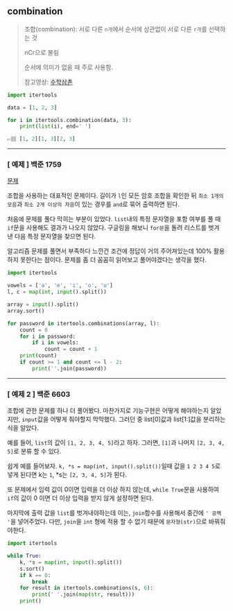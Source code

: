## combination
> 조합(combination): 서로 다른 `n개`에서 순서에 상관없이 서로 다른 `r개`를 선택하는 것
> 
> nCr으로 불림 
> 
> 순서에 의미가 없을 때 주로 사용함.
> 
> 참고영상: <a href='https://www.youtube.com/watch?v=1I6fAgEOPt4'>수학삼촌</a>

```python
import itertools

data = [1, 2, 3]

for i in itertools.combination(data, 3):
    print(list(i), end=' ')

👉🏽 [1, 2][1, 3][2, 3]
```
---

### [ 예제 ] 백준 1759
<a href='https://www.acmicpc.net/problem/11659'>문제</a>

조합을 사용하는 대표적인 문제이다.
길이가 `l`인 모든 암호 조합을 확인한 뒤
`최소 1개의 모음`과 `최소 2개 이상의 자음`이 있는 경우를 `and`로 묶어 출력하면 된다.

처음에 문제를 풀다 막히는 부분이 있었다.
`list`내의 특정 문자열을 포함 여부를 풀 때 `if`문을 사용해도 결과가 나오지 않았다.
구글링을 해보니 `for문`을 돌려 리스트를 벗겨 낸 다음 특정 문자열을 찾으면 된다.

알고리즘 문제를 풀면서 부족하다 느낀건 조건에 정답이 거의 주어져있는데 100% 활용하지 못한다는 점이다.
문제를 좀 더 꼼꼼히 읽어보고 풀어야겠다는 생각을 했다.

```python
import itertools

vowels = ['a', 'e', 'i', 'o', 'u']
l, c = map(int, input().split())

array = input().split()
array.sort()

for password in itertools.combinations(array, l):
    count = 0
    for i in password:
        if i in vowels:
            count = count + 1
    print(count)
    if count >= 1 and count <= l - 2:
        print(''.join(password))
```
---

### [ 예제 2 ] 백준 6603
조합에 관한 문제를 하나 더 풀어봤다.
마찬가지로 기능구현은 어떻게 해야하는지 알았지만, `input`값을 어떻게 줘야할지 막막했다.
그러던 중 list[0]값과 list[1:]값을 분리하는 식을 알았다.

예를 들어, `list`의 값이 `[1, 2, 3, 4, 5]`라고 하자. 
그러면, `[1]`과 나머지 `[2, 3, 4, 5]`로 분류 할 수 있다.

쉽게 예를 들어보자.
`k, *s = map(int, input().split())`일때 값을 `1 2 3 4 5`로 넣게 된다면
k는 `1`, *s는 `[2, 3, 4, 5]`가 된다.

또 문제에서 입력 값이 0이면 입력을 더 이상 하지 않는데,
`while True`문을 사용하여 `if`의 값이 0 이면 더 이상 입력을 받지 않게 설정하면 된다.

마지막에 출력 값을 `list`를 벗겨내야하는데 이는, `join`함수를 사용해서 중간에 `' 공백 '`을 넣어주었다.
다만, `join`을 `int` 형에 적용 할 수 없기 때문에 `문자형(str)`으로 바꿔줘야한다.

```python
import itertools

while True:
    k, *s = map(int, input().split())
    s.sort()
    if k == 0:
        break
    for result in itertools.combinations(s, 6):
        print(' '.join(map(str, result)))
    print()
```

